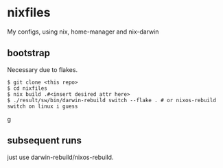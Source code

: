 # nixfiles

My configs, using nix, home-manager and nix-darwin

## bootstrap

Necessary due to flakes.

```
$ git clone <this repo>
$ cd nixfiles 
$ nix build .#<insert desired attr here>
$ ./result/sw/bin/darwin-rebuild switch --flake . # or nixos-rebuild switch on linux i guess
```
g
## subsequent runs

just use darwin-rebuild/nixos-rebuild.
